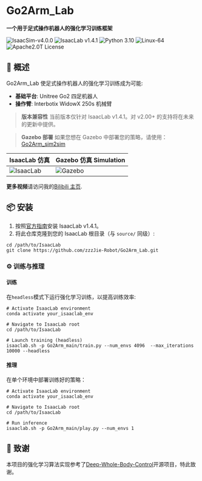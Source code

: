 # Go2Arm_Lab

**一个用于足式操作机器人的强化学习训练框架**
  
<img src="https://img.shields.io/badge/IsaacSim-v4.0.0-blue" alt="IsaacSim-v4.0.0" /> <img src="https://img.shields.io/badge/IsaacLab-v1.4.1-blue" alt="IsaacLab v1.4.1" /> <img src="https://img.shields.io/badge/Python-3.10-blue" alt="Python 3.10" /> <img src="https://img.shields.io/badge/Platform-Linux--64-orange" alt="Linux-64" /> <img src="https://img.shields.io/badge/License-Apache2.0-yellow" alt="Apache2.0T License" />

## 🚀 概述

Go2Arm_Lab 使足式操作机器人的强化学习训练成为可能:

- **基础平台**: Unitree Go2 四足机器人
- **操作臂**: Interbotix WidowX 250s 机械臂

> **版本兼容性**
> 当前版本仅针对 IsaacLab v1.4.1。对 v2.00+ 的支持将在未来的更新中提供。

> **Gazebo 部署**
> 如果您想在 Gazebo 中部署您的策略，请使用：
> [Go2Arm_sim2sim](https://github.com/zzzJie-Robot/Go2Arm_sim2sim)

| IsaacLab 仿真                                                        | Gazebo 仿真 Simulation                                                      |
| -------------------------------------------------------------------------- | ---------------------------------------------------------------------- |
| ![IsaacLab](https://github.com/zzzJie-Robot/Go2Arm_Lab/raw/main/video/IsaacLab.gif)  | ![Gazebo](https://github.com/zzzJie-Robot/Go2Arm_Lab/raw/main/video/Gazebo.gif)  |

**更多视频**请访问我的[Bilibili 主页](https://space.bilibili.com/400627082?spm_id_from=333.1007.0.0).

## 📦 安装

1. 按照[官方指南](https://isaac-sim.github.io/IsaacLab/v1.4.1/source/setup/installation/index.html)安装 IsaacLab v1.4.1。
2. 将此仓库克隆到您的 IsaacLab 根目录（与 `source/` 同级）:
```
cd /path/to/IsaacLab
git clone https://github.com/zzzJie-Robot/Go2Arm_Lab.git
```

### ⚙️ 训练与推理

#### 训练

在`headless`模式下运行强化学习训练，以提高训练效率:

```
# Activate IsaacLab environment
conda activate your_isaaclab_env

# Navigate to IsaacLab root
cd /path/to/IsaacLab

# Launch training (headless)
isaaclab.sh -p Go2Arm_main/train.py --num_envs 4096  --max_iterations 10000 --headless
```

#### 推理

在单个环境中部署训练好的策略：

```
# Activate IsaacLab environment  
conda activate your_isaaclab_env

# Navigate to IsaacLab root  
cd /path/to/IsaacLab

# Run inference
isaaclab.sh -p Go2Arm_main/play.py --num_envs 1
```

## 🙏 致谢
本项目的强化学习算法实现参考了[Deep-Whole-Body-Control](https://github.com/MarkFzp/Deep-Whole-Body-Control)开源项目，特此致谢。
